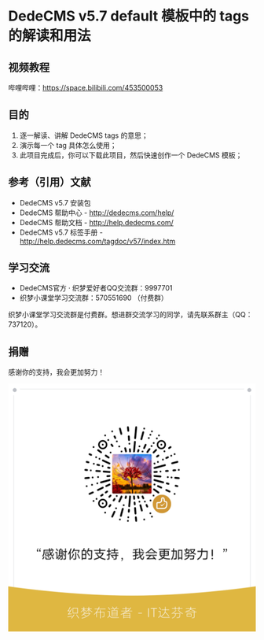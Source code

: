 # DedeCMS v5.7 default 模板中的 tags 的解读和用法

## 视频教程

哔哩哔哩：https://space.bilibili.com/453500053

## 目的

1.  逐一解读、讲解 DedeCMS tags 的意思；
2.  演示每一个 tag 具体怎么使用；
3.  此项目完成后，你可以下载此项目，然后快速创作一个 DedeCMS 模板；

## 参考（引用）文献

-   DedeCMS v5.7 安装包
-   DedeCMS 帮助中心 - http://dedecms.com/help/
-   DedeCMS 帮助文档 - http://help.dedecms.com/
-   DedeCMS v5.7 标签手册 - http://help.dedecms.com/tagdoc/v57/index.htm

## 学习交流

-   DedeCMS官方 · 织梦爱好者QQ交流群：9997701
-   织梦小课堂学习交流群：570551690 （付费群）

织梦小课堂学习交流群是付费群。想进群交流学习的同学，请先联系群主（QQ：737120）。

## 捐赠

感谢你的支持，我会更加努力！

<img src="README.assets/%E8%B5%9E%E8%B5%8F%E7%A0%81-IT%E8%BE%BE%E8%8A%AC%E5%A5%87.png" style="zoom: 50%;" />


